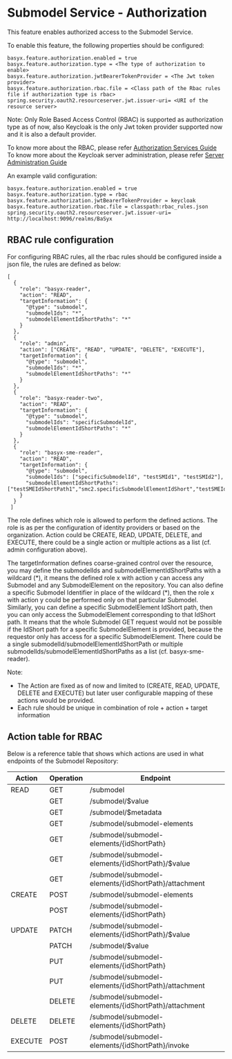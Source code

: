 # Submodel Service - Authorization
This feature enables authorized access to the Submodel Service.

To enable this feature, the following properties should be configured:

```
basyx.feature.authorization.enabled = true
basyx.feature.authorization.type = <The type of authorization to enable>
basyx.feature.authorization.jwtBearerTokenProvider = <The Jwt token provider>
basyx.feature.authorization.rbac.file = <Class path of the Rbac rules file if authorization type is rbac>
spring.security.oauth2.resourceserver.jwt.issuer-uri= <URI of the resource server>
```

Note: Only Role Based Access Control (RBAC) is supported as authorization type as of now, also Keycloak is the only Jwt token provider supported now and it is also a default provider. 

To know more about the RBAC, please refer [Authorization Services Guide](https://www.keycloak.org/docs/latest/authorization_services/index.html)
To know more about the Keycloak server administration, please refer [Server Administration Guide](https://www.keycloak.org/docs/latest/server_admin/#keycloak-features-and-concepts)

An example valid configuration:

```
basyx.feature.authorization.enabled = true
basyx.feature.authorization.type = rbac
basyx.feature.authorization.jwtBearerTokenProvider = keycloak
basyx.feature.authorization.rbac.file = classpath:rbac_rules.json
spring.security.oauth2.resourceserver.jwt.issuer-uri= http://localhost:9096/realms/BaSyx
```

## RBAC rule configuration

For configuring RBAC rules, all the rbac rules should be configured inside a json file, the rules are defined as below:

```
[
  {
    "role": "basyx-reader",
    "action": "READ",
    "targetInformation": {
      "@type": "submodel",
      "submodelIds": "*",
      "submodelElementIdShortPaths": "*"
    }
  },
  {
    "role": "admin",
    "action": ["CREATE", "READ", "UPDATE", "DELETE", "EXECUTE"],
    "targetInformation": {
      "@type": "submodel",
      "submodelIds": "*",
      "submodelElementIdShortPaths": "*"
    }
  },
  {
    "role": "basyx-reader-two",
    "action": "READ",
    "targetInformation": {
      "@type": "submodel",
      "submodelIds": "specificSubmodelId",
      "submodelElementIdShortPaths": "*"
    }
  },
  {
    "role": "basyx-sme-reader",
    "action": "READ",
    "targetInformation": {
      "@type": "submodel",
      "submodelIds": ["specificSubmodelId", "testSMId1", "testSMId2"],
      "submodelElementIdShortPaths": ["testSMEIdShortPath1","smc2.specificSubmodelElementIdShort","testSMEIdShortPath2"]
    }
  }
 ]
```

The role defines which role is allowed to perform the defined actions. The role is as per the configuration of identity providers or based on the organization. Action could be CREATE, READ, UPDATE, DELETE, and EXECUTE, there could be a single action or multiple actions as a list (cf. admin configuration above).

The targetInformation defines coarse-grained control over the resource, you may define the submodelIds and submodelElementIdShortPaths with a wildcard (\*), it means the defined role x with action y can access any Submodel and any SubmodelElement on the repository. You can also define a specific Submodel Identifier in place of the wildcard (\*), then the role x with action y could be performed only on that particular Submodel. Similarly, you can define a specific SubmodelElement IdShort path, then you can only access the SubmodelElement corresponding to that IdShort path. It means that the whole Submodel GET request would not be possible if the IdShort path for a specific SubmodelElement is provided, because the requestor only has access for a specific SubmodelElement.
There could be a single submodelId/submodelElementIdShortPath or multiple submodelIds/submodelElementIdShortPaths as a list (cf. basyx-sme-reader).

Note: 
* The Action are fixed as of now and limited to (CREATE, READ, UPDATE, DELETE and EXECUTE) but later user configurable mapping of these actions would be provided.
* Each rule should be unique in combination of role + action + target information

## Action table for RBAC

Below is a reference table that shows which actions are used in what endpoints of the Submodel Repository:


| Action        | Operation| Endpoint       |
|---------------|----------|----------------|
| READ          | GET      | /submodel  |
|               | GET      | /submodel/$value | 
|               | GET      | /submodel/$metadata | 
|               | GET      | /submodel/submodel-elements        | 
|               | GET      | /submodel/submodel-elements/{idShortPath} | 
|               | GET      | /submodel/submodel-elements/{idShortPath}/$value | 
|               | GET      | /submodel/submodel-elements/{idShortPath}/attachment |
| CREATE        | POST     | /submodel/submodel-elements        | 
|               | POST     | /submodel/submodel-elements/{idShortPath}        | 
| UPDATE        | PATCH    | /submodel/submodel-elements/{idShortPath}/$value |
|               | PATCH    | /submodel/$value |
|               | PUT      | /submodel/submodel-elements/{idShortPath} |
|               | PUT      | /submodel/submodel-elements/{idShortPath}/attachment |
|               | DELETE   | /submodel/submodel-elements/{idShortPath}/attachment |
| DELETE        | DELETE   | /submodel/submodel-elements/{idShortPath} |
| EXECUTE       | POST     | /submodel/submodel-elements/{idShortPath}/invoke |




